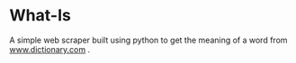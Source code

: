 # What-Is
A simple web scraper built using python to get the meaning of a word from www.dictionary.com .
